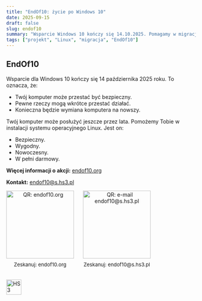 ```yaml
---
title: "EndOf10: życie po Windows 10"
date: 2025-09-15
draft: false
slug: endof10
summary: "Wsparcie Windows 10 kończy się 14.10.2025. Pomagamy w migracji na bezpieczny, wygodny i darmowy Linux."
tags: ["projekt", "Linux", "migracja", "EndOf10"]
---
```


## EndOf10

Wsparcie dla Windows 10 kończy się 14 października 2025 roku. To oznacza, że:

- Twój komputer może przestać być bezpieczny.
- Pewne rzeczy mogą wkrótce przestać działać.
- Konieczna będzie wymiana komputera na nowszy.

Twój komputer może posłużyć jeszcze przez lata. Pomożemy Tobie w instalacji systemu operacyjnego Linux. Jest on:

- Bezpieczny.
- Wygodny.
- Nowoczesny.
- W pełni darmowy.

**Więcej informacji o akcji:** [endof10.org](https://endof10.org/pl/)

**Kontakt:** [endof10@s.hs3.pl](mailto:endof10@s.hs3.pl)

<div style="display:flex; gap:24px; flex-wrap:wrap; align-items:center;">
  <div style="text-align:center;">
    <img alt="QR: endof10.org" width="180" height="180"
         src="https://api.qrserver.com/v1/create-qr-code/?size=360x360&data=https%3A%2F%2Fendof10.org%2Fpl%2F" />
    <div style="margin-top:8px; font-size:0.95em;">Zeskanuj: endof10.org</div>
  </div>
  <div style="text-align:center;">
    <img alt="QR: e-mail endof10@s.hs3.pl" width="180" height="180"
         src="https://api.qrserver.com/v1/create-qr-code/?size=360x360&data=mailto%3Aendof10%40s.hs3.pl" />
    <div style="margin-top:8px; font-size:0.95em;">Zeskanuj: endof10@s.hs3.pl</div>
  </div>
</div>

<div style="margin-top:32px;">
  <img alt="HS3" src="/images/logo-white.png" style="height:40px;" />
</div>

